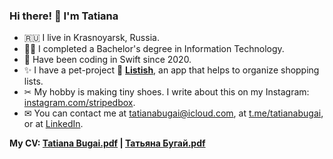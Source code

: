 ### Hi there! 👋 I'm Tatiana 

- 🇷🇺 I live in Krasnoyarsk, Russia. 
- 👩‍🎓 I completed a Bachelor's degree in Information Technology. 
- 📱 Have been coding in Swift since 2020.
- ✨ I have a pet-project 🛒 **[Listish](https://github.com/tatianabugai/Listish)**, an app that helps to organize shopping lists.
- ✂ My hobby is making tiny shoes. I write about this on my Instagram: [instagram.com/stripedbox](https://instagram.com/stripedbox).
- ✉ You can contact me at tatianabugai@icloud.com, at [t.me/tatianabugai](http://t.me/tatianabugai), or at [LinkedIn](https://www.linkedin.com/in/tatiana-bugai/).

**My CV: [Tatiana Bugai.pdf](https://www.notion.so/CV-Tatiana-Bugai-iOS-Developer-9278ef35980e4811b79152653610d0e4) | [Татьяна Бугай.pdf](https://www.notion.so/iOS-Developer-303751251b894afaa2f7910443759793)**
